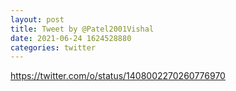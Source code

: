 ```yaml
--- 
layout: post 
title: Tweet by @Patel2001Vishal 
date: 2021-06-24 1624528880 
categories: twitter 
--- 
```

https://twitter.com/o/status/1408002270260776970
